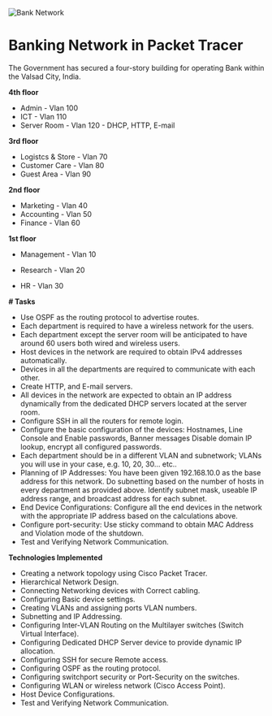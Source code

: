 ![Bank Network](https://user-images.githubusercontent.com/72334419/235212028-7ee2b9de-01aa-438f-bbb0-224ba0d5067e.png)
# Banking Network in Packet Tracer

The Government has secured a four-story building for operating Bank within the Valsad City, India.

<b>4th floor</b>
- Admin - Vlan 100
- ICT - Vlan 110
- Server Room  - Vlan 120 - DHCP, HTTP, E-mail

<b>3rd floor</b>
- Logistcs & Store - Vlan 70
- Customer Care - Vlan 80
- Guest Area - Vlan 90

<b>2nd floor</b>
- Marketing - Vlan 40
- Accounting - Vlan 50
- Finance - Vlan 60

<b>1st floor</b>
- Management - Vlan 10 

- Research - Vlan 20
- HR - Vlan 30

<n><b># Tasks</b></n>
- Use OSPF as the routing protocol to advertise routes.
- Each department is required to have a wireless network for the users.
- Each department except the server room will be anticipated to have around 60 users both wired and wireless users.
- Host devices in the network are required to obtain IPv4 addresses automatically.
- Devices in all the departments are required to communicate with each other.
- Create HTTP, and E-mail servers.
- All devices in the network are expected to obtain an IP address dynamically from the dedicated DHCP servers located at the server room.
- Configure SSH in all the routers for remote login.
- Configure the basic configuration of the devices: Hostnames, Line Console and Enable passwords, Banner messages Disable domain IP lookup, encrypt all configured passwords.
- Each department should be in a different VLAN and subnetwork; VLANs you will use in your case, e.g. 10, 20, 30… etc..
- Planning of IP Addresses: You have been given 192.168.10.0 as the base address for this network. Do subnetting based on the number of hosts in every department as provided above. Identify subnet mask, useable IP address range, and broadcast address for each subnet.
- End Device Configurations: Configure all the end devices in the network with the appropriate IP address based on the calculations above.
- Configure port-security: Use sticky command to obtain MAC Address and Violation mode of the shutdown.
- Test and Verifying Network Communication.

<n><b>Technologies Implemented</n></b>
- Creating a network topology using Cisco Packet Tracer.
- Hierarchical Network Design.
- Connecting Networking devices with Correct cabling.
- Configuring Basic device settings.
- Creating VLANs and assigning ports VLAN numbers.
- Subnetting and IP Addressing.
- Configuring Inter-VLAN Routing on the Multilayer switches (Switch Virtual Interface).
- Configuring Dedicated DHCP Server device to provide dynamic IP allocation.
- Configuring SSH for secure Remote access.
- Configuring OSPF as the routing protocol.
- Configuring switchport security or Port-Security on the switches.
- Configuring WLAN or wireless network (Cisco Access Point).
- Host Device Configurations.
- Test and Verifying Network Communication.
